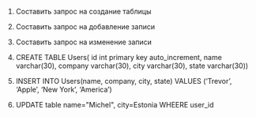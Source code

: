 ﻿1. Составить запрос на создание таблицы 
2. Составить запрос на добавление записи
3. Составить запрос на изменение записи

1. CREATE TABLE Users(
id int primary key auto_increment, name varchar(30), company varchar(30), city varchar(30), 
state varchar(30))

2. INSERT INTO Users(name, company, city, state) VALUES (‘Trevor’, ‘Apple’, ‘New York’, ‘America’)

3. UPDATE table name="Michel", city=Estonia WHEERE user_id

